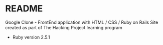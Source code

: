 # README

Google Clone - FrontEnd application with HTML / CSS / Ruby on Rails 
Site created as part of The Hacking Project learning program

* Ruby version 2.5.1
